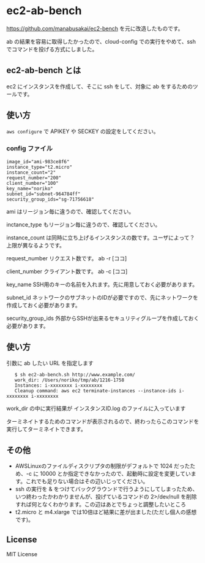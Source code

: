 # ec2-ab-bench

https://github.com/manabusakai/ec2-bench を元に改造したものです。

ab の結果を容易に取得したかったので、cloud-config での実行をやめて、ssh でコマンドを投げる方式にしました。


## ec2-ab-bench とは

ec2 にインスタンスを作成して、そこに ssh をして、対象に ab をするためのツールです。

## 使い方

`aws configure` で APIKEY や SECKEY の設定をしてください。

### config ファイル

    image_id="ami-983ce8f6"
    instance_type="t2.micro"
    instance_count="2"
    request_number="200"
    client_number="100"
    key_name="noriko"
    subnet_id="subnet-964784ff"
    security_group_ids="sg-71756618"

ami はリージョン毎に違うので、確認してください。

inctance_type もリージョン毎に違うので、確認してください。

instance_count は同時に立ち上げるインスタンスの数です。ユーザによって？上限が異なるようです。

request_number リクエスト数です。 ab -r [ココ]

client_number クライアント数です。 ab -c [ココ]

key_name SSH用のキーの名前を入れます。先に用意しておく必要があります。

subnet_id ネットワークのサブネットのIDが必要ですので、先にネットワークを作成しておく必要があります。

security_group_ids 外部からSSHが出来るセキュリティグループを作成しておく必要があります。

## 使い方

引数に ab したい URL を指定します

       $ sh ec2-ab-bench.sh http://www.example.com/
       work_dir: /Users/noriko/tmp/ab/1216-1758
       Instances: i-xxxxxxxx i-xxxxxxxx
       Cleanup command: aws ec2 terminate-instances --instance-ids i-xxxxxxxx i-xxxxxxxx

work_dir の中に実行結果が インスタンスID.log のファイルに入っています

ターミネイトするためのコマンドが表示されるので、終わったらこのコマンドを実行してターミネイトできます。

## その他

- AWSLinuxのファイルディスクリプタの制限がデフォルトで 1024 だったため、-c に 10000 とか指定できなかったので、起動時に設定を変更しています。これでも足りない場合はその辺いじってください。
- ssh の実行を & をつけてバックグラウンドで行うようにしてしまったため、いつ終わったかわかりませんが、投げているコマンドの 2>/dev/null を削除すれば何となくわかります。この辺はあとでちょっと調整したいところ
- t2.micro と m4.xlarge では10倍ほど結果に差が出ました(ただし個人の感想です)。

## License

MIT License
